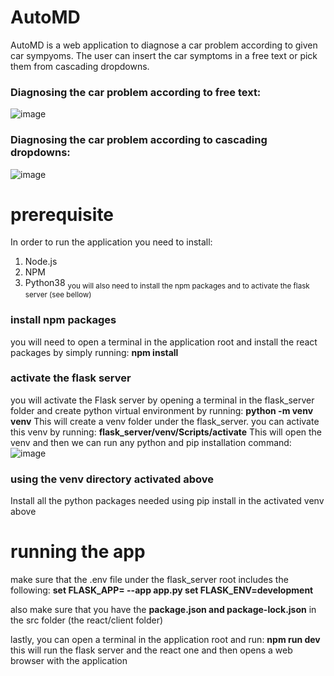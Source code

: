 # AutoMD

AutoMD is a web application to diagnose a car problem according to given car sympyoms.
The user can insert the car symptoms in a free text or pick them from cascading dropdowns.

### Diagnosing the car problem according to free text:
![image](https://user-images.githubusercontent.com/99175298/214261401-54df7e4c-0b29-4a15-a8ca-8d907d1c3e2b.png)

### Diagnosing the car problem according to cascading dropdowns:
![image](https://user-images.githubusercontent.com/99175298/214261511-884c3542-7f10-4054-9266-f7e404988a16.png)

# prerequisite 
In order to run the application you need to install:
1. Node.js
2. NPM
3. Python38
<sub> you will also need to install the npm packages and to activate the flask server (see bellow) </sub>

### install npm packages 
you will need to open a terminal in the application root and install the react packages by simply running:
**npm install**

### activate the flask server
you will activate the Flask server by opening a terminal in the flask_server folder and create python virtual environment by running:
**python -m venv venv**
This will create a venv folder under the flask_server. you can activate this venv by running:
**flask_server/venv/Scripts/activate**
This will open the venv and then we can run any python and pip installation command:
![image](https://user-images.githubusercontent.com/99175298/214264559-28b9697a-ae11-4387-8ad3-d3884f84aa69.png)

### using the venv directory activated above 
Install all the python packages needed using pip install in the activated venv above 

# running the app
make sure that the .env file under the flask_server root includes the following:
**set FLASK_APP= --app app.py 
set FLASK_ENV=development**

also make sure that you have the **package.json and package-lock.json** in the src folder (the react/client folder)

lastly, you can open a terminal in the application root and run: 
**npm run dev**
this will run the flask server and the react one and then opens a web browser with the application 

